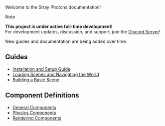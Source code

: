 Welcome to the Stray Photons documentation!

> [!NOTE]
> **This project is under active full-time development!**  
> For development updates, discussion, and support, join the [Discord Server](https://discord.gg/djzfKZwvt4)!
> 
> New guides and documentation are being added over time.

## Guides <!-- {docsify-ignore} -->

- [Installation and Setup Guide](guides/Installation_and_Setup.md)
- [Loading Scenes and Navigating the World](guides/Loading_Scenes.md)
- [Building a Basic Scene](guides/Building_a_Basic_Scene.md)

## Component Definitions <!-- {docsify-ignore} -->

- [General Components](generated/General_Components.md)
- [Physics Components](generated/Physics_Components.md)
- [Rendering Components](generated/Rendering_Components.md)
